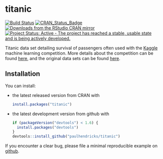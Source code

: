 <!-- README.md is generated from README.Rmd. Please edit that file -->
titanic
=======

[![Build Status](https://travis-ci.org/paulhendricks/titanic.png?branch=master)](https://travis-ci.org/paulhendricks/titanic) [![CRAN\_Status\_Badge](http://www.r-pkg.org/badges/version/titanic)](http://cran.r-project.org/package=titanic) [![Downloads from the RStudio CRAN mirror](http://cranlogs.r-pkg.org/badges/titanic)](http://cran.rstudio.com/package=titanic) [![Project Status: Active - The project has reached a stable, usable state and is being actively developed.](http://www.repostatus.org/badges/0.1.0/active.svg)](http://www.repostatus.org/#active)

Titanic data set detailing survival of passengers often used with the [Kaggle](https://www.kaggle.com/) machine learning competition. More details about the competition can be found [here](https://www.kaggle.com/c/titanic), and the original data sets can be found [here](https://www.kaggle.com/c/titanic/data).

Installation
------------

You can install:

-   the latest released version from CRAN with

    ``` r
    install.packages("titanic")
    ```

-   the latest development version from github with

    ``` r
    if (packageVersion("devtools") < 1.6) {
      install.packages("devtools")
    }
    devtools::install_github("paulhendricks/titanic")
    ```

If you encounter a clear bug, please file a minimal reproducible example on [github](https://github.com/paulhendricks/titanic/issues).
